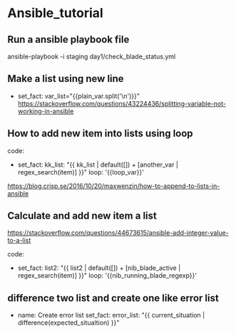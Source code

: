 # Ansible_tutorial
Run a ansible playbook file
-----------------------------
ansible-playbook -i staging day1/check_blade_status.yml

Make a list using new line
----------------------------
- set_fact: var_list="{{plain_var.split('\n')}}"
https://stackoverflow.com/questions/43224436/splitting-variable-not-working-in-ansible

How to add new item into lists using loop
------------------------------------------
code:
- set_fact:
    kk_list: "{{ kk_list | default([]) + [another_var | regex_search(item)] }}"
  loop: '{{loop_var}}'

https://blog.crisp.se/2016/10/20/maxwenzin/how-to-append-to-lists-in-ansible

Calculate and add new item a list
---------------------------------
https://stackoverflow.com/questions/44673615/ansible-add-integer-value-to-a-list

code:
- set_fact:
    list2: "{{ list2 | default([]) + [nib_blade_active | regex_search(item)] }}"
  loop: '{{nib_running_blade_regexp}}'

difference two list and create one like error list
--------------------------------------------------
- name: Create error list
  set_fact:
    error_list: "{{ current_situation |
      difference(expected_situaltion) }}"
